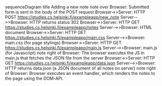 sequenceDiagram
title Adding a new note
note over Browser: Submitted form is sent in the body of the POST request
    Browser->>Server: HTTP POST https://studies.cs.helsinki.fi/exampleapp/new_note
    Server-->>Browser: HTTP returns status 302
    Browser->>Server: HTTP GET https://studies.cs.helsinki.fi/exampleapp/notes
    Server-->>Browser: HTML document
    Browser->>Server: HTTP GET https://studies.cs.helsinki.fi/exampleapp/main.css
    Server-->>Browser: main.css (for page stylings)
    Browser->>Server: HTTP GET https://studies.cs.helsinki.fi/exampleapp/main.js
    Server-->>Browser: main.js (for Javascript)
    note right of Browser: The browser executes the JS in main.js that fetches the JSON file from the server
    Browser->>Server: HTTP GET https://studies.cs.helsinki.fi/exampleapp/data.json
    Server-->>Browser: HTTP returns data.json (a JSON document of all notes on server)
    note right of Browser: Browser executes an event handler, which renders the notes to the page using the DOM-API.
